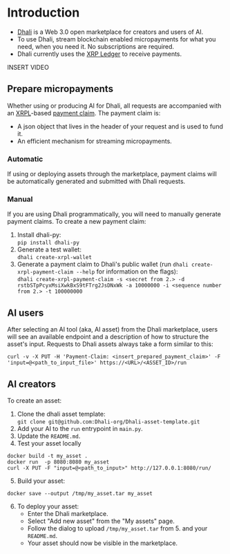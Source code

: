 # Introduction

* [Dhali](https://dhali.io) is a Web 3.0 open marketplace for creators and users of AI. 
* To use Dhali, stream blockchain enabled micropayments for what you need, when you need it. 
No subscriptions are required.
* Dhali currently uses the [XRP Ledger](https://xrpl.org/) to receive payments.

INSERT VIDEO

## Prepare micropayments

Whether using or producing AI for Dhali, all requests are accompanied 
with an [XRPL](https://xrpl.org/)-based [payment claim](https://xrpl.org/use-payment-channels.html).
The payment claim is:
* A json object that lives in the header of your request and is used to fund it.
* An efficient mechanism for streaming micropayments.

### Automatic

If using or deploying assets through the marketplace, payment claims will be automatically generated and submitted with Dhali requests.

### Manual

If you are using Dhali programmatically, you will need to manually generate payment claims. To create a new payment claim:
1. Install dhali-py:\
`pip install dhali-py`
2. Generate a test wallet:\
`dhali create-xrpl-wallet`
3. Generate a payment claim to Dhali's public wallet (run `dhali create-xrpl-payment-claim --help` for information on the flags):\
`dhali create-xrpl-payment-claim -s <secret from 2.> -d rstbSTpPcyxMsiXwkBxS9tFTrg2JsDNxWk -a 10000000 -i <sequence number from 2.> -t 100000000`


## AI users

After selecting an AI tool (aka, AI asset) from the Dhali marketplace, users will see an available endpoint and a description of how to structure the asset's input. Requests to Dhali assets always take a form similar to this:
```
curl -v -X PUT -H 'Payment-Claim: <insert_prepared_payment_claim>' -F 'input=@<path_to_input_file>' https://<URL>/<ASSET_ID>/run
```

## AI creators

To create an asset:
1. Clone the dhali asset template:\
`git clone git@github.com:Dhali-org/Dhali-asset-template.git`
2. Add your AI to the `run` entrypoint in `main.py`.
3. Update the `README.md`.
4. Test your asset locally
```
docker build -t my_asset .
docker run  -p 8080:8080 my_asset
curl -X PUT -F "input=@<path_to_input>" http://127.0.0.1:8080/run/
```
5. Build your asset:
```
docker save --output /tmp/my_asset.tar my_asset
```
6. To deploy your asset:
    * Enter the Dhali marketplace.
    * Select "Add new asset" from the "My assets" page.
    * Follow the dialog to upload `/tmp/my_asset.tar` from 5. and your `README.md`.
    * Your asset should now be visible in the marketplace.
